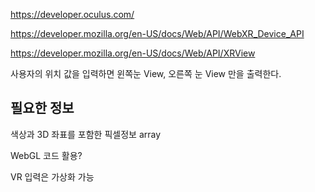 https://developer.oculus.com/

https://developer.mozilla.org/en-US/docs/Web/API/WebXR_Device_API

https://developer.mozilla.org/en-US/docs/Web/API/XRView

사용자의 위치 값을 입력하면 윈쪽눈 View, 오른쪽 눈 View 만을 출력한다.

## 필요한 정보
색상과 3D 좌표를 포함한 픽셀정보 array

WebGL 코드 활용?

VR 입력은 가상화 가능
